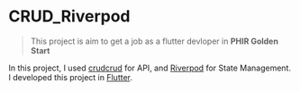 # CRUD_Riverpod
>This project is aim to get a job as a flutter devloper in **PHIR Golden Start**

In this project, I used [crudcrud](https://crudcrud.com/) for API, and [Riverpod](https://riverpod.dev) for State Management.
I developed this project in [Flutter](https://flutter.dev).
